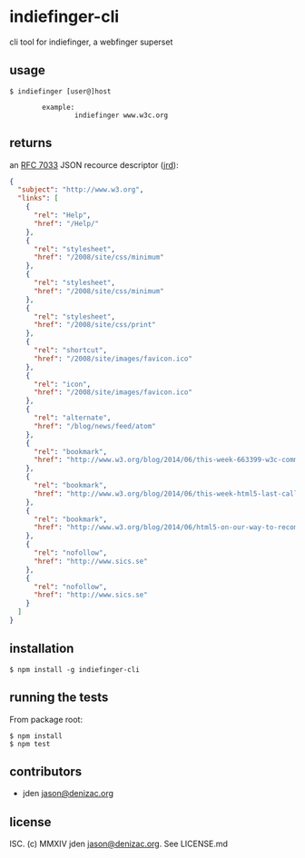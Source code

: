 # indiefinger-cli
cli tool for indiefinger, a webfinger superset

## usage
```console
$ indiefinger [user@]host

        example:
                indiefinger www.w3c.org
```


## returns

an [RFC 7033](https://tools.ietf.org/html/rfc7033) JSON recource descriptor ([jrd](https://tools.ietf.org/html/rfc7033#section-4.4)):

```json
{
  "subject": "http://www.w3.org",
  "links": [
    {
      "rel": "Help",
      "href": "/Help/"
    },
    {
      "rel": "stylesheet",
      "href": "/2008/site/css/minimum"
    },
    {
      "rel": "stylesheet",
      "href": "/2008/site/css/minimum"
    },
    {
      "rel": "stylesheet",
      "href": "/2008/site/css/print"
    },
    {
      "rel": "shortcut",
      "href": "/2008/site/images/favicon.ico"
    },
    {
      "rel": "icon",
      "href": "/2008/site/images/favicon.ico"
    },
    {
      "rel": "alternate",
      "href": "/blog/news/feed/atom"
    },
    {
      "rel": "bookmark",
      "href": "http://www.w3.org/blog/2014/06/this-week-663399-w3c-comma-tools-firefox-webide-etc/"
    },
    {
      "rel": "bookmark",
      "href": "http://www.w3.org/blog/2014/06/this-week-html5-last-call-w3c20-tim-berners-lee-at-fens2014-663399becca-etc/"
    },
    {
      "rel": "bookmark",
      "href": "http://www.w3.org/blog/2014/06/html5-on-our-way-to-recommendation/"
    },
    {
      "rel": "nofollow",
      "href": "http://www.sics.se"
    },
    {
      "rel": "nofollow",
      "href": "http://www.sics.se"
    }
  ]
}
```


## installation

    $ npm install -g indiefinger-cli


## running the tests

From package root:

    $ npm install
    $ npm test


## contributors

- jden <jason@denizac.org>


## license

ISC. (c) MMXIV jden <jason@denizac.org>. See LICENSE.md
